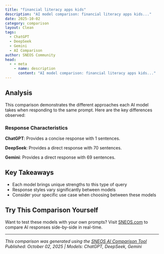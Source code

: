 ```yaml
---
title: "financial literacy apps kids"
description: "AI model comparison: financial literacy apps kids..."
date: 2025-10-02
category: comparison
layout: Clean
tags:
  - ChatGPT
  - DeepSeek
  - Gemini
  - AI Comparison
author: SNEOS Community
head:
  - - meta
    - name: description
      content: "AI model comparison: financial literacy apps kids..."
---
```


<ChatComparison
  title="financial literacy apps kids"
  prompt="financial literacy apps kids"
  :responses='{
    "ChatGPT": "There are several financial literacy apps designed specifically for kids that can help them learn about money management, saving, budgeting, and investing in a fun and engaging way. Here are some popular options:\n\n1. **Greenlight**: Greenlight is a debit card for kids that comes with an app for parents and kids. Parents can set up allowances, automate savings, and even set goals for spending and saving. It teaches kids about budgeting and financial responsibility.\n\n2. **FamZoo**: FamZoo offers a virtual family bank that helps parents teach their kids about money management. It includes features like goal setting, budgeting, and tracking spending. The app helps enhance financial literacy for kids aged 6 and up.\n\n3. **Bankaroo**: Bankaroo is a virtual bank for kids that helps them learn about money management. Kids can manage their allowance, track savings, and learn to budget. It is designed for children ages 6 and up.\n\n4. **PiggyBot**: PiggyBot is an app that teaches kids about saving, spending, and sharing their allowance. It allows kids to set savings goals, track their money, and learn to allocate funds between different categories.\n\n5. **Zeta**: Zeta is aimed at teens and young adults. It offers a joint banking experience for parents and teens, allowing them to collaborate on financial goals and budget management. It includes tools for tracking spending and understanding finances.\n\n6. **iAllowance**: iAllowance helps parents manage their kids&#39; allowance and chores while teaching them the value of money. Kids can learn to allocate funds for saving, spending, and giving.\n\n7. **Spendee**: Though not exclusively for kids, Spendee is a budgeting app that has features suitable for older children and teens. It allows users to track their spending and create budgets, facilitating conversations about financial management.\n\n8. **Savings Spree**: This interactive app teaches kids about earning, saving, and spending money through fun games and activities. It encourages kids to think about financial choices in a creative way.\n\n9. **Kidzonomics**: Kidzonomics offers a range of educational tools and games that introduce kids to financial concepts like supply and demand, investment, and budgeting. \n\n10. **My Money App**: This app is geared towards educating children on the basics of finance in a fun, engaging way, focusing on concepts like saving and spending wisely.\n\nThese apps are designed to be user-friendly, engaging, and educational, making it easier for kids to learn vital financial skills that will serve them well throughout their lives. Always check the app&#39;s features, age appropriateness, and reviews to find the best fit for your children.",
    "DeepSeek": "Of course! Financial literacy apps for kids are a fantastic way to teach money management skills in an engaging, hands-on way. The best apps combine education with real-world practice, often by linking to parental oversight and real accounts.\n\nHere\u2019s a breakdown of the top financial literacy apps for kids, categorized by their primary approach.\n\n### Category 1: Parent-Managed Debit Cards \u0026 Allowance Apps (Most Popular)\nThese are the most practical apps. They typically involve a parent-controlled account and a physical debit card for the child. They are excellent for teaching earning, saving, spending, and giving in the real world.\n\n| App Name | Best For | Key Features | Cost (Approx.) |\n| :--- | :--- | :--- | :--- |\n| **Greenlight** | Comprehensive Family Plan | **Parent-paid interest**, investment platform for kids, chore management, robust parental controls (store-specific spending limits). | ~$4.99 - $9.98/month |\n| **GoHenry** | Chore \u0026 Allowance Focus | **Strong chore/allowance tools**, financial quizzes/games, donation features, customizable card designs. | ~$4.99/month per child |\n| **FamZoo** | Flexibility \u0026 Customization | **Extremely flexible** (IOU, prepaid cards, etc.), budgeting tools, expense sharing for families, interest-paying \u0022parent\u0022 loans. | ~$5.99/month (prepaid card) |\n| **BusyKid** | Connecting Allowance to Real-World Investing | **Kids can invest in real stocks** (fractional shares), donate to charity, and transfer to a savings goal, all from their earned allowance. | ~$4/month per family |\n\n**Why choose this category?** If you want your child to have hands-on experience with a debit card while you maintain full control and oversight.\n\n---\n\n### Category 2: Game-Based Learning Apps\nThese apps focus on making financial education fun through games and simulations. They are great for younger children or as a supplement to real-money practice.\n\n| App Name | Best For | Key Features | Cost (Approx.) |\n| :--- | :--- | :--- | :--- |\n| **Bankaroo** | Virtual Banking for Kids | A **virtual bank** where kids can track allowance, savings goals, and spending. No real money involved. | Free (with paid upgrades) |\n| **iAllowance** | Digital Allowance Tracker | A simple, parent-focused app to **track chores and allowance** without a linked card. Good for younger kids. | One-time purchase (~$4.99) |\n| **PiggyBot** | Simple Savings Goals | A very simple, visual app for kids to **track their allowance and savings goals** for specific items. | Free |\n| **RoosterMoney** | Allowance \u0026 Chore Tracking | A detailed tracker for chores, allowance, and savings goals. It teaches budgeting without a physical card. | Freemium (Premium ~$2.99/month) |\n\n**Why choose this category?** If your child is too young for a debit card, or if you want to reinforce concepts like saving and budgeting in a safe, simulated environment.\n\n---\n\n### Category 3: Banking Apps with Strong Youth Features\nMany traditional banks and neobanks now offer teen checking accounts with parental controls. These are a more \u0022official\u0022 step into the banking world.\n\n| App Name | Best For | Key Features | Cost (Approx.) |\n| :--- | :--- | :--- | :--- |\n| **Copper Banking** | Teens \u0026 Independence | A **real FDIC-insured bank account** and debit card for teens (13\u002B). Focus on financial education and peer-to-peer payments. | Free |\n| **Step** | Modern Banking for Teens | A **Visa card** that works like a debit card but uses \u0022secured\u0022 funds (no overdrafts). Builds credit history* and has P2P payments. | Free |\n| **Capital One MONEY** | A Trusted Bank Name | A **no-fee teen checking account** with a debit card. Robust parental controls and automatic savings features. | Free |\n\n*Note: Step reports payment history to credit bureaus to help build a positive financial footprint, but it\u0027s not a traditional credit card.\n\n**Why choose this category?** For teenagers who are ready for more independence but still need a safety net and parental oversight, often with no monthly fees.\n\n---\n\n### How to Choose the Right App for Your Family\n\nAsk yourself these questions:\n\n1.  **What is my child\u0027s age?**\n    *   **Ages 5-9:** Start with a game-based or virtual tracker app (Bankaroo, PiggyBot). Introduce the concept of earning allowance for chores.\n    *   **Ages 10-13:** A parent-managed debit card app (Greenlight, GoHenry) is perfect. It gives them real-world experience with strong guardrails.\n    *   **Ages 14\u002B:** Consider a teen banking app (Step, Copper) to prepare them for the financial independence they\u0027ll have in a few years.\n\n2.  **What is my main goal?**\n    *   **Teach Basic Budgeting:** Any of the parent-managed cards or virtual trackers will work.\n    *   **Introduce Investing:** Look at **Greenlight** or **BusyKid**.\n    *   **Focus on Chores \u0026 Responsibility:** **GoHenry** or **RoosterMoney** are excellent.\n    *   **Prepare for Adulthood:** A teen banking app like **Step** or **Capital One MONEY**.\n\n3.  **What is my budget?**\n    *   Free options are great for tracking and basic banking (Copper, Step, Bankaroo free version).\n    *   Paid apps (~$5/month) offer more robust features like investment platforms, chore management, and granular spending controls.\n\n### Pro Tips for Success\n\n*   **Start the Conversation:** The app is a tool, not the teacher. Use it as a springboard for discussions about money, wants vs. needs, and long-term goals.\n*   **Be Consistent:** If you use chore and allowance features, be consistent with payments and expectations.\n*   **Let Them Make Mistakes:** It\u0027s better for a child to make a $10 impulse buy on a toy they regret now than a $1,000 mistake as a young adult. The app\u0027s controls help contain these learning moments.\n*   **Lead by Example:** Talk about your own financial decisions (within reason) to model good behavior.\n\nBy choosing the right app and combining it with open communication, you can set your child on the path to a lifetime of financial confidence and success.",
    "Gemini": "Okay, let\u0027s explore some financial literacy apps for kids!  It\u0027s a great way to introduce them to money management concepts in a fun and engaging way.  I\u0027ll break this down by age group and focus on features, cost, and general suitability.\n\n**General Considerations When Choosing an App:**\n\n*   **Age Appropriateness:** This is the most crucial factor. What works for a 6-year-old will be vastly different from what engages a 15-year-old.\n*   **Learning Style:** Does your child learn best through games, simulations, or more direct instruction?\n*   **Parental Controls/Monitoring:**  Look for apps that allow you to set spending limits, review transactions, and guide your child\u0027s learning.\n*   **Security:** Ensure the app has robust security measures to protect your child\u0027s financial information.  (Especially important if linked to real bank accounts.)\n*   **Cost:**  Many apps offer free versions with limited features, while others require a subscription. Consider what features are most important to you.\n*   **Integration with Real-World Banking:** Some apps link to real bank accounts or prepaid debit cards, allowing for real-world spending and saving. Others are purely educational simulations.\n*   **Curriculum Alignment:** Some apps align with national financial literacy standards.\n\n**App Recommendations by Age Group:**\n\n**Ages 5-8: Introduction to Basic Concepts**\n\n*   **Khan Academy Kids:** (Free) While not solely focused on finance, it has sections that introduce basic counting, sorting, and early math skills that are foundational for understanding money. It\u0027s a fun, game-based platform.\n    *   **Features:**  Interactive games, stories, and activities.\n    *   **Pros:** Free, comprehensive, covers a wide range of subjects.\n    *   **Cons:** Not specifically focused on finance.\n*   **Star Banks Adventure:** (Free) This game helps young children learn about saving, spending, and earning money.\n    *   **Features:** Engaging story and characters, simple financial concepts.\n    *   **Pros:** Fun and educational for young children.\n    *   **Cons:** Limited scope.\n\n**Ages 9-12: Learning to Earn, Save, and Budget**\n\n*   **RoosterMoney:** (Subscription-based, free trial available) This app allows parents to set chores and allowances, track spending, and set savings goals. It also offers a prepaid debit card option.\n    *   **Features:** Chore tracking, allowance management, savings goals, prepaid debit card (optional), parental controls.\n    *   **Pros:** Good for teaching responsibility and connecting earnings to spending.\n    *   **Cons:** Requires a subscription for full features.\n*   **Greenlight:** (Subscription-based) Similar to RoosterMoney, Greenlight offers a debit card for kids, allowance management, savings goals, and educational content. They also have investing features.\n    *   **Features:** Debit card, allowance management, savings goals, parental controls, educational content, investing features.\n    *   **Pros:** Comprehensive features, good for older kids who are ready for more responsibility.\n    *   **Cons:** Subscription required, can be more expensive than other options.\n*   **Savings Spree:** (Paid App) This app uses game-based learning to teach kids about making smart spending choices, saving, and giving.\n    *   **Features:** Interactive scenarios, quizzes, and challenges.\n    *   **Pros:** Engaging and educational, covers a wide range of financial topics.\n    *   **Cons:** Requires a one-time purchase.\n*   **BusyKid:** (Subscription-based) Chores, allowance, and a debit card all rolled into one.\n    *   **Features:** Chore tracking, allowance, debit card.\n    *   **Pros:** Teaches how to earn, spend, and save.\n    *   **Cons:** Subscription fee.\n\n**Ages 13\u002B:  Introduction to Investing and More Complex Concepts**\n\n*   **Stockpile:** (Free to download, fees for trades) This app allows teens to buy fractional shares of stocks, making investing more accessible.\n    *   **Features:** Fractional shares, educational resources.\n    *   **Pros:** Introduces investing in a simple way.\n    *   **Cons:** Investing involves risk, fees for trades.\n*   **Robinhood:** (Free to download, fees may apply for premium features) While aimed at adults, older teens (18\u002B) can use Robinhood to trade stocks, ETFs, and other investments.  *Parental supervision and education are crucial before using this app.*\n    *   **Features:** Commission-free trading (for some assets), educational resources.\n    *   **Pros:** Accessible platform for investing.\n    *   **Cons:** Investing involves risk, requires careful research and understanding.  Can be addictive.\n*   **Personal Capital:** (Free, paid advisory services available) This app helps teens track their net worth, budget, and plan for the future.\n    *   **Features:** Net worth tracking, budgeting tools, investment tracking.\n    *   **Pros:** Comprehensive financial planning tools.\n    *   **Cons:** Can be overwhelming for younger teens.\n\n**Important Considerations for Older Teens (16\u002B):**\n\n*   **Credit Cards:**  While some apps may offer secured credit cards for teens, it\u0027s essential to educate them about responsible credit card use and the dangers of debt.\n*   **Investing:** Investing involves risk, and it\u0027s crucial to teach teens about diversification, risk tolerance, and long-term investing strategies.\n\n**Tips for Using Financial Literacy Apps Effectively:**\n\n*   **Start Early:** Introduce basic concepts at a young age.\n*   **Make it Fun:** Use games and interactive activities to keep kids engaged.\n*   **Be a Role Model:** Talk about your own financial decisions with your kids.\n*   **Set Clear Expectations:** Establish rules and guidelines for spending and saving.\n*   **Review and Discuss:** Regularly review your child\u0027s progress and discuss their financial decisions.\n*   **Relate to Real Life:** Connect financial concepts to real-world situations, such as grocery shopping or saving for a new toy.\n*   **Be Patient:** Learning about finance takes time and effort.\n\n**Before Downloading:**\n\n*   **Read Reviews:** Check app store reviews to see what other parents and kids are saying.\n*   **Check Privacy Policies:** Understand how the app collects and uses your child\u0027s data.\n*   **Try Free Trials:** Take advantage of free trials to see if the app is a good fit for your family.\n\nBy using these apps and strategies, you can help your children develop strong financial skills that will benefit them throughout their lives. Good luck!\n"
  }'
  published-date="09:07"
/>

## Analysis

This comparison demonstrates the different approaches each AI model takes when responding to the same prompt. Here are the key differences observed:

### Response Characteristics

**ChatGPT**: Provides a concise response with 1 sentences. 

**DeepSeek**: Provides a direct response with 70 sentences. 

**Gemini**: Provides a direct response with 69 sentences. 

## Key Takeaways

- Each model brings unique strengths to this type of query
- Response styles vary significantly between models
- Consider your specific use case when choosing between these models

## Try This Comparison Yourself

Want to test these models with your own prompts? Visit [SNEOS.com](https://sneos.com) to compare AI responses side-by-side in real-time.

---

*This comparison was generated using the [SNEOS AI Comparison Tool](https://sneos.com)*
*Published: October 02, 2025 | Models: ChatGPT, DeepSeek, Gemini*
